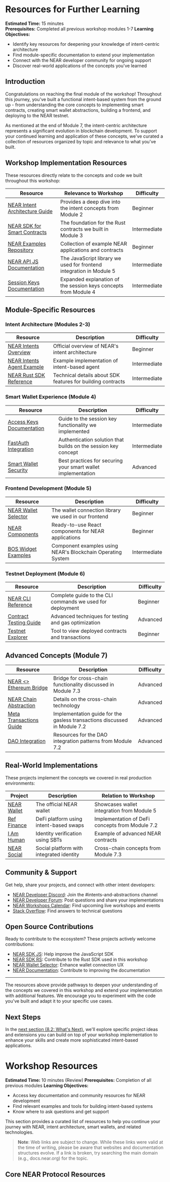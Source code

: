 # Resources for Further Learning

**Estimated Time:** 15 minutes  
**Prerequisites:** Completed all previous workshop modules 1-7
**Learning Objectives:**

- Identify key resources for deepening your knowledge of intent-centric architecture
- Find module-specific documentation to extend your implementation
- Connect with the NEAR developer community for ongoing support
- Discover real-world applications of the concepts you've learned

## Introduction

Congratulations on reaching the final module of the workshop! Throughout this journey, you've built a functional intent-based system from the ground up - from understanding the core concepts to implementing smart contracts, creating smart wallet abstractions, building a frontend, and deploying to the NEAR testnet.

As mentioned at the end of Module 7, the intent-centric architecture represents a significant evolution in blockchain development. To support your continued learning and application of these concepts, we've curated a collection of resources organized by topic and relevance to what you've built.

## Workshop Implementation Resources

These resources directly relate to the concepts and code we built throughout this workshop:

| Resource                                                                                 | Relevance to Workshop                                               | Difficulty   |
| ---------------------------------------------------------------------------------------- | ------------------------------------------------------------------- | ------------ |
| [NEAR Intent Architecture Guide](https://docs.near.org/tutorials/intents/introduction)   | Provides a deep dive into the intent concepts from Module 2         | Beginner     |
| [NEAR SDK for Smart Contracts](https://docs.near.org/tools/sdk)                          | The foundation for the Rust contracts we built in Module 3          | Intermediate |
| [NEAR Examples Repository](https://github.com/near-examples)                             | Collection of example NEAR applications and contracts               | Beginner     |
| [NEAR API JS Documentation](https://docs.near.org/tools/near-api-js/quick-reference)     | The JavaScript library we used for frontend integration in Module 5 | Intermediate |
| [Session Keys Documentation](https://docs.near.org/concepts/basics/accounts/access-keys) | Expanded explanation of the session keys concepts from Module 4     | Intermediate |

## Module-Specific Resources

### Intent Architecture (Modules 2-3)

| Resource                                                                                  | Description                                                 | Difficulty   |
| ----------------------------------------------------------------------------------------- | ----------------------------------------------------------- | ------------ |
| [NEAR Intents Overview](https://near.org/intents)                                         | Official overview of NEAR's intent architecture             | Beginner     |
| [NEAR Intents Agent Example](https://github.com/near-examples/near-intents-agent-example) | Example implementation of intent-based agent                | Intermediate |
| [NEAR Rust SDK Reference](https://docs.rs/near-sdk/latest/near_sdk/)                      | Technical details about SDK features for building contracts | Intermediate |

### Smart Wallet Experience (Module 4)

| Resource                                                                                | Description                                                    | Difficulty   |
| --------------------------------------------------------------------------------------- | -------------------------------------------------------------- | ------------ |
| [Access Keys Documentation](https://docs.near.org/concepts/basics/accounts/access-keys) | Guide to the session key functionality we implemented          | Intermediate |
| [FastAuth Integration](https://docs.near.org/tools/fastauth)                            | Authentication solution that builds on the session key concept | Intermediate |
| [Smart Wallet Security](https://docs.near.org/concepts/basics/accounts/security)        | Best practices for securing your smart wallet implementation   | Advanced     |

### Frontend Development (Module 5)

| Resource                                                           | Description                                                 | Difficulty   |
| ------------------------------------------------------------------ | ----------------------------------------------------------- | ------------ |
| [NEAR Wallet Selector](https://github.com/near/wallet-selector)    | The wallet connection library we used in our frontend       | Beginner     |
| [NEAR Components](https://github.com/near/components)              | Ready-to-use React components for NEAR applications         | Beginner     |
| [BOS Widget Examples](https://docs.near.org/bos/tutorial/todo-app) | Component examples using NEAR's Blockchain Operating System | Intermediate |

### Testnet Deployment (Module 6)

| Resource                                                                    | Description                                               | Difficulty |
| --------------------------------------------------------------------------- | --------------------------------------------------------- | ---------- |
| [NEAR CLI Reference](https://docs.near.org/tools/near-cli)                  | Complete guide to the CLI commands we used for deployment | Beginner   |
| [Contract Testing Guide](https://docs.near.org/sdk/rust/testing/unit-tests) | Advanced techniques for testing and gas optimization      | Advanced   |
| [Testnet Explorer](https://explorer.testnet.near.org/)                      | Tool to view deployed contracts and transactions          | Beginner   |

## Advanced Concepts (Module 7)

| Resource                                                                       | Description                                                               | Difficulty |
| ------------------------------------------------------------------------------ | ------------------------------------------------------------------------- | ---------- |
| [NEAR <> Ethereum Bridge](https://rainbowbridge.app/transfer)                  | Bridge for cross-chain functionality discussed in Module 7.3              | Advanced   |
| [NEAR Chain Abstraction](https://docs.near.org/build/chain-abstraction)        | Details on the cross-chain technology                                     | Advanced   |
| [Meta Transactions Guide](https://docs.near.org/tutorials/basic/gas-economics) | Implementation guide for the gasless transactions discussed in Module 7.2 | Advanced   |
| [DAO Integration](https://docs.near.org/build/dapps/dao)                       | Resources for the DAO integration patterns from Module 7.2                | Advanced   |

## Real-World Implementations

These projects implement the concepts we covered in real production environments:

| Project                                | Description                              | Relation to Workshop                            |
| -------------------------------------- | ---------------------------------------- | ----------------------------------------------- |
| [NEAR Wallet](https://wallet.near.org) | The official NEAR wallet                 | Showcases wallet integration from Module 5      |
| [Ref Finance](https://app.ref.finance) | DeFi platform using intent-based swaps   | Implementation of DeFi concepts from Module 7.2 |
| [I Am Human](https://i-am-human.app)   | Identity verification using SBTs         | Example of advanced NEAR contracts              |
| [NEAR Social](https://near.social)     | Social platform with integrated identity | Cross-chain concepts from Module 7.3            |

## Community & Support

Get help, share your projects, and connect with other intent developers:

- [NEAR Developer Discord](https://near.chat): Join the #intents-and-abstractions channel
- [NEAR Developer Forum](https://gov.near.org/c/dev/6): Post questions and share your implementations
- [NEAR Workshops Calendar](https://near.org/events): Find upcoming live workshops and events
- [Stack Overflow](https://stackoverflow.com/questions/tagged/nearprotocol): Find answers to technical questions

## Open Source Contributions

Ready to contribute to the ecosystem? These projects actively welcome contributions:

- [NEAR SDK JS](https://github.com/near/near-sdk-js): Help improve the JavaScript SDK
- [NEAR SDK RS](https://github.com/near/near-sdk-rs): Contribute to the Rust SDK used in this workshop
- [NEAR Wallet Selector](https://github.com/near/wallet-selector): Enhance wallet connection UX
- [NEAR Documentation](https://github.com/near/docs): Contribute to improving the documentation

---

The resources above provide pathways to deepen your understanding of the concepts we covered in this workshop and extend your implementation with additional features. We encourage you to experiment with the code you've built and adapt it to your specific use cases.

## Next Steps

In the [next section (8.2: What's Next)](mdc:./02-whats-next.md), we'll explore specific project ideas and extensions you can build on top of your workshop implementation to enhance your skills and create more sophisticated intent-based applications.

# Workshop Resources

**Estimated Time:** 10 minutes (Review)
**Prerequisites:** Completion of all previous modules
**Learning Objectives:**

- Access key documentation and community resources for NEAR development
- Find relevant examples and tools for building intent-based systems
- Know where to ask questions and get support

This section provides a curated list of resources to help you continue your journey with NEAR, intent architecture, smart wallets, and related technologies.

> **Note**: Web links are subject to change. While these links were valid at the time of writing, please be aware that websites and documentation structures evolve. If a link is broken, try searching the main domain (e.g., docs.near.org) for the topic.

## Core NEAR Protocol Resources
